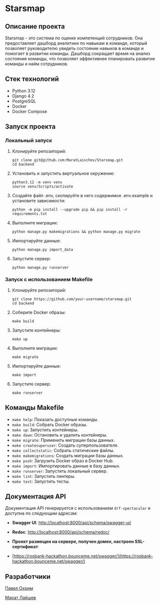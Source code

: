 # Starsmap

## Описание проекта

Starsmap - это система по оценке компетенций сотрудников. Она предоставляет дашборд аналитики по навыкам в команде, который позволяет руководителю увидеть состояние навыков в команде и помогает в развитии команды. Дашборд сокращает время на анализ состояния команды, что позволяет эффективнее планировать развитие команды и найм сотрудников.

## Стек технологий

- Python 3.12
- Django 4.2
- PostgreSQL
- Docker
- Docker Compose

## Запуск проекта

### Локальный запуск

1. Клонируйте репозиторий:
    ```shell
    git clone git@github.com:MaratLaischev/Starsmap.git
    cd backend
    ```

2. Установить и запустить виртуальное окружение:
    ```shell
    python3.12 -m venv venv
    source venv/Scripts/activate
    ```

3. Создайте файл .env, скопируйте в него содержимое .env.example и установите зависимости:
    ```shell
    python -m pip install --upgrade pip && pip install -r requirements.txt
    ```

3. Выполните миграции:
    ```shell
    python manage.py makemigrations && python manage.py migrate
    ```

4. Импортируйте данные:
    ```shell
    python manage.py import_data
    ```

5. Запустите сервер:
    ```shell
    python manage.py runserver
    ```

### Запуск с использованием Makefile

1. Клонируйте репозиторий:
    ```shell
    git clone https://github.com/your-username/starsmap.git
    cd backend
    ```

2. Соберите Docker образы:
    ```shell
    make build
    ```

3. Запустите контейнеры:
    ```shell
    make up
    ```

4. Выполните миграции:
    ```shell
    make migrate
    ```

5. Импортируйте данные:
    ```shell
    make import
    ```

6. Запустите сервер:
    ```shell
    make runserver
    ```

## Команды Makefile

- `make help`: Показать доступные команды.
- `make build`: Собрать Docker образы.
- `make up`: Запустить контейнеры.
- `make down`: Остановить и удалить контейнеры.
- `make migrate`: Применить миграции базы данных.
- `make createsuperuser`: Создать суперпользователя.
- `make collectstatic`: Собрать статические файлы.
- `make makemigrations`: Создать миграции базы данных.
- `make push`: Загрузить Docker образ в Docker Hub.
- `make import`: Импортировать данные в базу данных.
- `make runserver`: Запустить локальный сервер.
- `make lint`: Запустить линтеры.
- `make test`: Запустить тесты.

## Документация API

Документация API генерируется с использованием `drf-spectacular` и доступна по следующим адресам:

- **Swagger UI**: [http://localhost:8000/api/schema/swagger-ui/](http://localhost:8000/api/schema/swagger-ui/)
- **Redoc**: [http://localhost:8000/api/schema/redoc/](http://localhost:8000/api/schema/redoc/)

- **Проект размещен на сервере, получен домен, настроен SSL-сертификат**:
- [https://rosbank-hackathon.bounceme.net/swagger/](https://rosbank-hackathon.bounceme.net/swagger/)

## Разработчики

[Павел Охрим](https://github.com/d1g-1t)

[Марат Лайшев](https://github.com/MaratLaischev)
